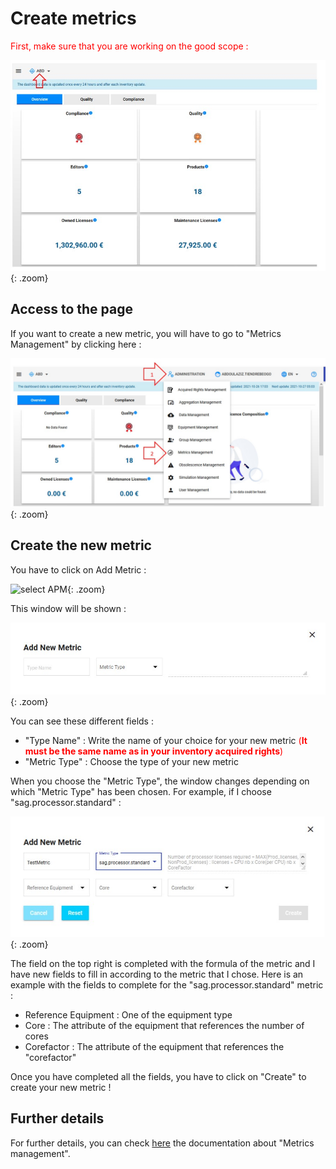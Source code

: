 <link rel="stylesheet" href="../../../css/enlargeImage.css" />

# Create metrics

<span style="color:red">First, make sure that you are working on the good scope :</span>

![select APM](../../img/goodScopeu.jpg){: .zoom}

## Access to the page

If you want to create a new metric, you will have to go to "Metrics Management" by clicking here :

![select APM](../../img/metricsMana/accessu.jpg){: .zoom}

## Create the new metric

You have to click on Add Metric :

![select APM](../../img/metricsMana/firstu.jpg){: .zoom}

This window will be shown :

![select APM](../../img/metricsMana/addNew.jpg){: .zoom}

You can see these different fields :  
- "Type Name" : Write the name of your choice for your new metric <span style="color:red">(**It must be the same name as in your inventory acquired rights**)</span>   
- "Metric Type" : Choose the type of your new metric  

When you choose the "Metric Type", the window changes depending on which "Metric Type" has been chosen. For example, if I choose "sag.processor.standard" : 

![select APM](../../img/metricsMana/addNew2.jpg){: .zoom}

The field on the top right is completed with the formula of the metric and I have new fields to fill in according to the metric that I chose.
Here is an example with the fields to complete for the "sag.processor.standard" metric :  
- Reference Equipment : One of the equipment type  
- Core : The attribute of the equipment that references the number of cores  
- Corefactor : The attribute of the equipment that references the "corefactor"  

Once you have completed all the fields, you have to click on "Create" to create your new metric !

## Further details

For further details, you can check [here](../../managing/metricsManagement) the documentation about "Metrics management".

<script src="../../../js/zoomImage.js"></script>
